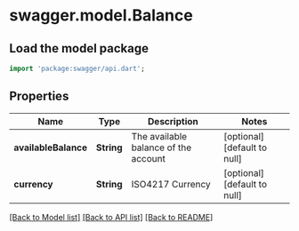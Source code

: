# swagger.model.Balance

## Load the model package
```dart
import 'package:swagger/api.dart';
```

## Properties
Name | Type | Description | Notes
------------ | ------------- | ------------- | -------------
**availableBalance** | **String** | The available balance of the account | [optional] [default to null]
**currency** | **String** | ISO4217 Currency | [optional] [default to null]

[[Back to Model list]](../README.md#documentation-for-models) [[Back to API list]](../README.md#documentation-for-api-endpoints) [[Back to README]](../README.md)

